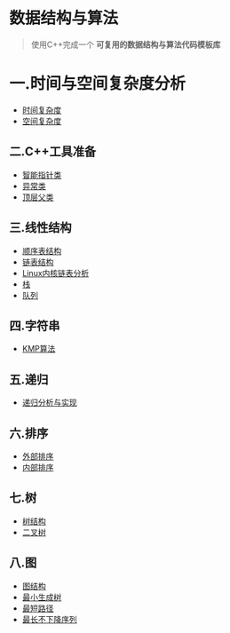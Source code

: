 # 数据结构与算法

> 使用C++完成一个 **可复用的数据结构与算法代码模板库**

# 一.时间与空间复杂度分析

+ [时间复杂度](https://github.com/ZYBO-o/DataStructure/tree/main/Time%20and%20Space%20Complexity#%E4%B8%80%E6%97%B6%E9%97%B4%E5%A4%8D%E6%9D%82%E5%BA%A6%E5%88%86%E6%9E%90)
+ [空间复杂度](https://github.com/ZYBO-o/DataStructure/tree/main/Time%20and%20Space%20Complexity#%E4%BA%8C%E7%A9%BA%E9%97%B4%E5%A4%8D%E6%9D%82%E5%BA%A6%E5%88%86%E6%9E%90)

## 二.C++工具准备

+ [智能指针类](https://github.com/ZYBO-o/DataStructure/tree/main/Preparation#%E4%B8%80%E6%99%BA%E8%83%BD%E6%8C%87%E9%92%88%E7%B1%BB)
+ [异常类](https://github.com/ZYBO-o/DataStructure/tree/main/Preparation#%E4%BA%8C%E5%BC%82%E5%B8%B8%E7%B1%BB)
+ [顶层父类](https://github.com/ZYBO-o/DataStructure/tree/main/Preparation#%E4%B8%89%E9%A1%B6%E5%B1%82%E7%88%B6%E7%B1%BB)

## 三.线性结构

+ [顺序表结构]()
+ [链表结构]()
+ [Linux内核链表分析]()
+ [栈]()
+ [队列]()

## 四.字符串

+ [KMP算法]()

## 五.递归

+ [递归分析与实现]()

## 六.排序

+ [外部排序]()
+ [内部排序]()

## 七.树

+ [树结构]()
+ [二叉树]()

## 八.图

+ [图结构]()
+ [最小生成树]()
+ [最短路径]()
+ [最长不下降序列]()





